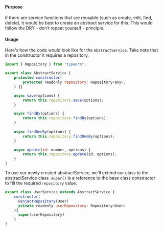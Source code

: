 #### Purpose
if there are service functions that are reusable (such as create, edit, find, delete), it would be best to create an abstract service for this. This would follow the DRY - don't repeat yourself - principle.

#### Usage

Here's how the code would look like for the `AbstractService`. 
Take note that in the constructor it requires a repository.

```js
import { Repository } from "typeorm";

export class AbstractService {
    protected constructor(
        protected readonly repository: Repository<any>,
    ) {}

    async save(options) {
        return this.repository.save(options);
    }

    async findBy(options) {
        return this.repository.findBy(options);
    }
    
    async findOneBy(options) {
        return this.repository.findOneBy(options);
    }

    async update(id: number, options) {
        return this.repository.update(id, options);
    }
}
```

To use our newly created abstractService, we'll extend our class to the abstractService class.
`super()` is a reference to the base class constructor to fill the required `repository` value.

```js
export class UserService extends AbstractService {
    constructor(
      @InjectRepository(User) 
      private readonly userRepository: Repository<User>
    ){
      super(userRepository)
    }
}
```